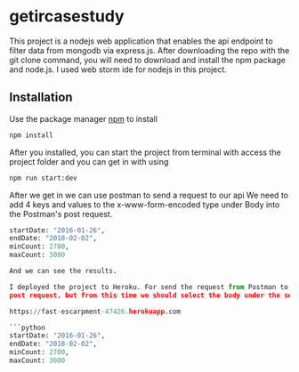 # getircasestudy

This project is a nodejs web application that enables the api endpoint to filter data from mongodb via express.js.
After downloading the repo with the git clone command, you will need to download and install the npm package and node.js.
I used web storm ide for nodejs in this project.

## Installation

Use the package manager [npm](https://pip.pypa.io/en/stable/) to install
```bash
npm install
```
After you installed, you can start the project from terminal with access the project folder and you can get in with using 

```bash
npm run start:dev
```
After we get in we can use postman to send a request to our api
We need to add 4 keys and values to the x-www-form-encoded type under Body into the Postman's post request.

  ```python
  startDate: "2016-01-26",
  endDate: "2018-02-02",
  minCount: 2700,
  maxCount: 3000

And we can see the results.

I deployed the project to Heroku. For send the request from Postman to Heroku we need to add 4 keys and values to the x-www-form-encoded type under Body into the Postman's
post request. but from this time we should select the body under the selection list of them and again we are entering the same values to take the results.

https://fast-escarpment-47426.herokuapp.com

  ```python
  startDate: "2016-01-26",
  endDate: "2018-02-02",
  minCount: 2700,
  maxCount: 3000
